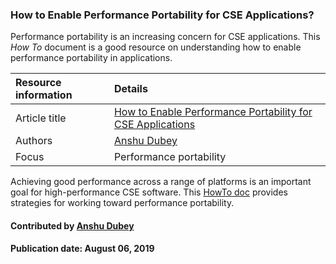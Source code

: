 ### How to Enable Performance Portability for CSE Applications?

Performance portability is an increasing concern for CSE applications. This *How To* document is a good resource on understanding how to enable performance  portability in applications.

Resource information | Details
:--- | :--- 
Article title  | [How to Enable Performance Portability for CSE Applications](https://ideas-productivity.org/wordpress/wp-content/uploads/2016/04/IDEAS-PerformanceHowToEnablePerformancePortability-V0.2.pdf)
Authors | [Anshu Dubey](https://github.com/adubey64)
Focus | Performance portability

Achieving good performance across a range of platforms is an important goal for high-performance CSE software.  This [HowTo doc](https://ideas-productivity.org/wordpress/wp-content/uploads/2016/04/IDEAS-PerformanceHowToEnablePerformancePortability-V0.2.pdf) provides strategies for working toward performance portability.

#### Contributed by [Anshu Dubey](https://github.com/adubey64)

#### Publication date: August 06, 2019

<!---
Publish: yes
Categories: performance
Topics: performance portability
Tags: document, howto
Level: 1
Prerequisites: defaults
Aggregate: none
--->

